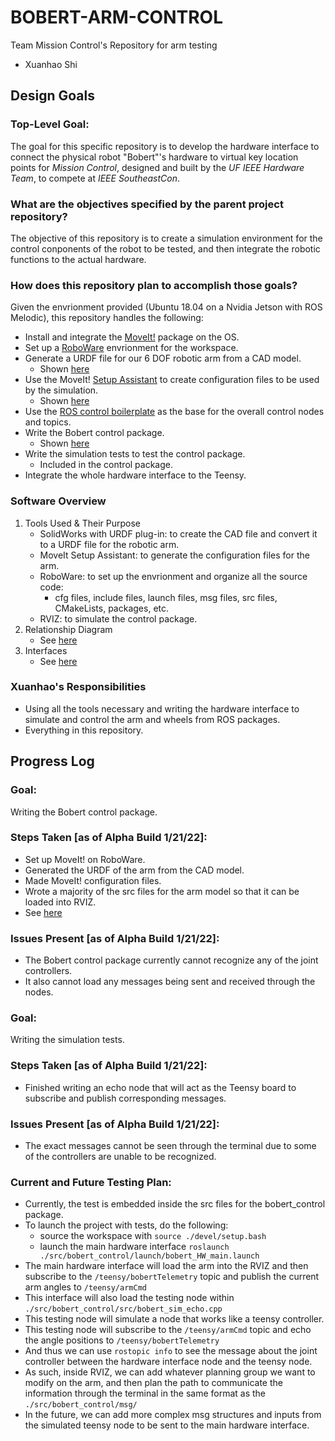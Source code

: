 # BOBERT-ARM-CONTROL
Team Mission Control's Repository for arm testing
- Xuanhao Shi

## Design Goals
### Top-Level Goal:
The goal for this specific repository is to develop the hardware interface to connect the physical robot "Bobert"'s hardware to virtual key location points
for *Mission Control*, designed and built by the *UF IEEE Hardware Team*, to compete at *IEEE SoutheastCon*.

### What are the objectives specified by the parent project repository?
The objective of this repository is to create a simulation environment for the control conponents of the robot to be tested,
and then integrate the robotic functions to the actual hardware.

### How does this repository plan to accomplish those goals?
Given the envrionment provided (Ubuntu 18.04 on a Nvidia Jetson with ROS Melodic), this repository handles the following:
- Install and integrate the [MoveIt!](http://docs.ros.org/en/melodic/api/moveit_tutorials/html/doc/getting_started/getting_started.html) package on the OS.
- Set up a [RoboWare](https://github.com/TonyRobotics/RoboWare) envrionment for the workspace.
- Generate a URDF file for our 6 DOF robotic arm from a CAD model.
  - Shown [here](./src/BobertLimits)
- Use the MoveIt! [Setup Assistant](http://docs.ros.org/en/melodic/api/moveit_tutorials/html/doc/setup_assistant/setup_assistant_tutorial.html) to create configuration files to be used by the simulation.
  - Shown [here](./src/bobert_moveit_config)
- Use the [ROS control boilerplate](http://wiki.ros.org/ros_control_boilerplate) as the base for the overall control nodes and topics.
- Write the Bobert control package.
  - Shown [here](./src/bobert_control)
- Write the simulation tests to test the control package.
  - Included in the control package.
- Integrate the whole hardware interface to the Teensy.
 

### Software Overview
1. Tools Used & Their Purpose
   - SolidWorks with URDF plug-in: to create the CAD file and convert it to a URDF file for the robotic arm.
   - MoveIt Setup Assistant: to generate the configuration files for the arm.
   - RoboWare: to set up the envrionment and organize all the source code:
      - cfg files, include files, launch files, msg files, src files, CMakeLists, packages, etc.
   - RVIZ: to simulate the control package.
2. Relationship Diagram
   - See [here](https://drive.google.com/file/d/1DbsKaMfpr8qT6v7UN-TFkli0K3jzfaP3/view?usp=sharing)
3. Interfaces
   - See [here](https://drive.google.com/file/d/1lojEnnw9Ap1IzZ4uBlDvkBp3bLHRttGS/view?usp=sharing)

### Xuanhao's Responsibilities
  - Using all the tools necessary and writing the hardware interface to simulate and control the arm and wheels from ROS packages.
  - Everything in this repository.


## Progress Log
### Goal:
Writing the Bobert control package.
### Steps Taken [as of Alpha Build 1/21/22]:
- Set up MoveIt! on RoboWare.
- Generated the URDF of the arm from the CAD model.
- Made MoveIt! configuration files.
- Wrote a majority of the src files for the arm model so that it can be loaded into RVIZ.
- See [here](https://drive.google.com/file/d/1r5v7SpiCPZid2jlV856fBVjpEdzBG8-B/view?usp=sharing)

### Issues Present [as of Alpha Build 1/21/22]:
- The Bobert control package currently cannot recognize any of the joint controllers.
- It also cannot load any messages being sent and received through the nodes.


### Goal:
Writing the simulation tests.
### Steps Taken [as of Alpha Build 1/21/22]:
- Finished writing an echo node that will act as the Teensy board to subscribe and publish corresponding messages.

### Issues Present [as of Alpha Build 1/21/22]:
- The exact messages cannot be seen through the terminal due to some of the controllers are unable to be recognized.

### Current and Future Testing Plan:
- Currently, the test is embedded inside the src files for the bobert_control package.
- To launch the project with tests, do the following:
  - source the workspace with ```source ./devel/setup.bash```
  - launch the main hardware interface ```roslaunch ./src/bobert_control/launch/bobert_HW_main.launch```
- The main hardware interface will load the arm into the RVIZ and then subscribe to the ```/teensy/bobertTelemetry``` topic and publish the  current arm angles to ```/teensy/armCmd```
- This interface will also load the testing node within ```./src/bobert_control/src/bobert_sim_echo.cpp```
- This testing node will simulate a node that works like a teensy controller.
- This testing node will subscribe to the ```/teensy/armCmd``` topic and echo the angle positions to ```/teensy/bobertTelemetry```
- And thus we can use ```rostopic info``` to see the message about the joint controller between the hardware interface node and the teensy node.
- As such, inside RVIZ, we can add whatever planning group we want to modify on the arm, and then plan the path to communicate the information through the terminal in the same format as the ```./src/bobert_control/msg/```
- In the future, we can add more complex msg structures and inputs from the simulated teensy node to be sent to the main hardware interface.
